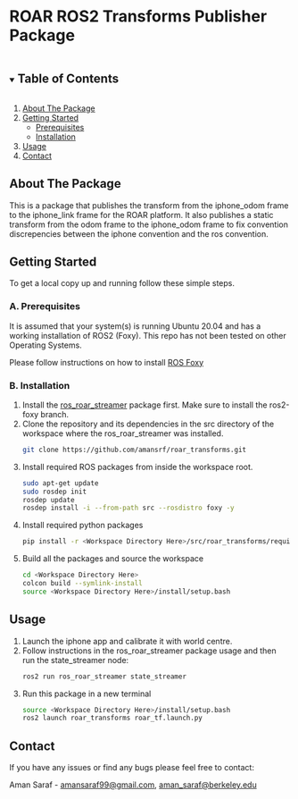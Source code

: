 # ROAR ROS2 Transforms Publisher Package
<!-- TABLE OF CONTENTS -->
<details open="open">
  <summary><h2 style="display: inline-block">Table of Contents</h2></summary>
  <ol>
    <li>
      <a href="#about-the-package">About The Package</a>
    </li>
    <li>
      <a href="#getting-started">Getting Started</a>
      <ul>
        <li><a href="#prerequisites">Prerequisites</a></li>
        <li><a href="#installation">Installation</a></li>
      </ul>
    </li>
    <li><a href="#Usage">Usage</a></li>
    <li><a href="#contact">Contact</a></li>
  </ol>
</details>



<!-- ABOUT THE Package -->
## About The Package

This is a package that publishes the transform from the iphone_odom frame to the iphone_link frame for the ROAR platform.
It also publishes a static transform from the odom frame to the iphone_odom frame to fix convention discrepencies between the iphone convention and the ros convention.

<!-- GETTING STARTED -->
## Getting Started

To get a local copy up and running follow these simple steps.

### A. Prerequisites

It is assumed that your system(s) is running Ubuntu 20.04 and has a working installation of ROS2 (Foxy). This repo has not been tested on other Operating Systems.

Please follow instructions on how to install [ROS Foxy](https://docs.ros.org/en/foxy/Installation.html)



### B. Installation

1. Install the [ros_roar_streamer](https://github.com/amansrf/ros_roar_streamer/tree/ros2-foxy) package first. Make sure to install the ros2-foxy branch.
2. Clone the repository and its dependencies in the src directory of the workspace where the ros_roar_streamer was installed.
    ```bash
    git clone https://github.com/amansrf/roar_transforms.git
    ```
3. Install required ROS packages from inside the workspace root.
    ```bash
    sudo apt-get update
    sudo rosdep init
    rosdep update
    rosdep install -i --from-path src --rosdistro foxy -y
    ```
4. Install required python packages 
    ```bash
    pip install -r <Workspace Directory Here>/src/roar_transforms/requirements.txt
    ```
5. Build all the packages and source the workspace
    ```bash
    cd <Workspace Directory Here>
    colcon build --symlink-install
    source <Workspace Directory Here>/install/setup.bash
    ```

<!-- LICENSE -->
<!-- ## License
Distributed under the MIT License. See `LICENSE` for more information. -->

<!-- USAGE -->
## Usage

1. Launch the iphone app and calibrate it with world centre.
2. Follow instructions in the ros_roar_streamer package usage and then run the state_streamer node:
    ```bash
    ros2 run ros_roar_streamer state_streamer
    ```
3. Run this package in a new terminal
    ```bash
    source <Workspace Directory Here>/install/setup.bash
    ros2 launch roar_transforms roar_tf.launch.py
    ```

<!-- CONTACT -->
## Contact
If you have any issues or find any bugs please feel free to contact:

Aman Saraf     - amansaraf99@gmail.com, aman_saraf@berkeley.edu


<!-- ACKNOWLEDGEMENTS -->
<!-- ## Acknowledgements and References

TO DO -->